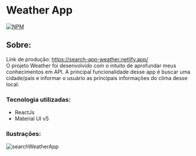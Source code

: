 # Weather App
[![NPM](https://img.shields.io/npm/l/react)](https://github.com/eduardomartins09/Weather_App/blob/main/LICENSE) 

## Sobre: 
Link de produção: https://search-app-weather.netlify.app/
<br />
O projeto Weather foi desenvolvido com o intuito de aprofundar meus conhecimentos em API. A principal funcionalidade desse app é buscar uma cidade/país e informar o usuário as principais informações do clima desse local.

### Tecnologia utilizadas:
- ReactJs
- Material UI v5

### Ilustrações: 
![searchWeatherApp](https://user-images.githubusercontent.com/102693577/236625097-3387a39b-673c-4639-9e49-2e6216b10619.png)
